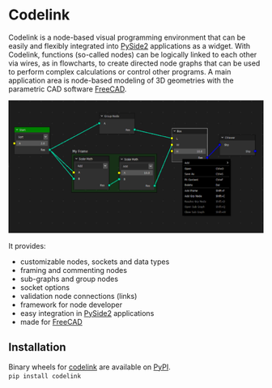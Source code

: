 # Codelink

Codelink is a node-based visual programming environment that can be easily and flexibly integrated into 
[PySide2](https://pypi.org/project/PySide2/) applications as a widget. With Codelink, functions (so-called nodes) can 
be logically linked to each other via wires, as in flowcharts, to create directed node graphs that can be used to 
perform complex calculations or control other programs. A main application area is node-based modeling of 3D geometries 
with the parametric CAD software [FreeCAD](https://www.freecad.org/).

![Startup image](./img/start_up_image.png)


It provides:
* customizable nodes, sockets and data types
* framing and commenting nodes
* sub-graphs and group nodes
* socket options
* validation node connections (links)
* framework for node developer
* easy integration in [PySide2](https://pypi.org/project/PySide2/) applications
* made for [FreeCAD](https://www.freecad.org/)

## Installation
Binary wheels for [codelink](https://pypi.org/project/codelink/) are available on 
[PyPI](https://pypi.org/).  
`pip install codelink`